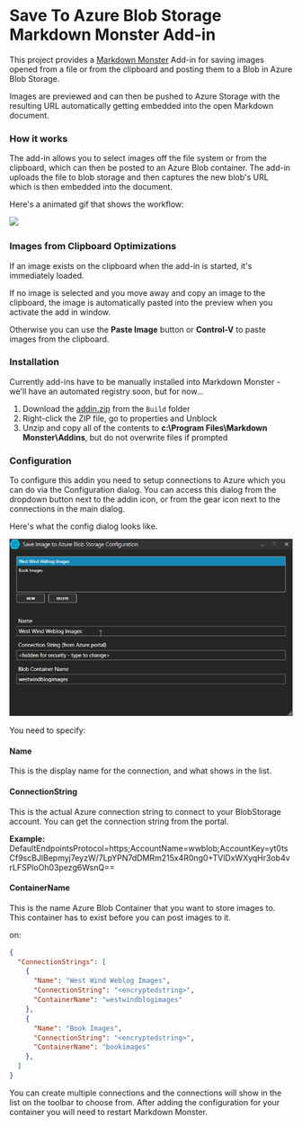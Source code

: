 # Save To Azure Blob Storage Markdown Monster Add-in

This project provides a [Markdown Monster](https://markdownmonster.west-wind.com) Add-in for saving images opened from a file or from the clipboard and posting them to a Blob in Azure Blob Storage. 

Images are previewed and can then be pushed to Azure Storage with the resulting URL automatically getting embedded into the open Markdown document.

### How it works
The add-in allows you to select images off the file system or from the clipboard, which can then be posted to an Azure Blob container. The add-in  uploads the file to blob storage and then captures the new blob's URL which is then embedded into the document.

Here's a animated gif that shows the workflow:

![](SaveToAzureMarkdownMonsterAddin.gif)

### Images from Clipboard Optimizations
If an image exists on the clipboard when the add-in is started, it's immediately loaded. 

If no image is selected and you move away and copy an image to the clipboard, the image is automatically pasted into the preview when you activate the add in window.

Otherwise you can use the **Paste Image** button or **Control-V** to paste images from the clipboard.

### Installation
Currently add-ins have to be manually installed into Markdown Monster - we'll have an automated registry soon, but for now...

 1. Download the  [addin.zip](https://github.com/RickStrahl/SaveToAzureBlob-MarkdownMonster-Addin/blob/master/Build/addin.zip) from the `Build` folder
 1. Right-click the ZIP file, go to properties and Unblock
 1. Unzip and copy all of the contents to **c:\Program Files\Markdown Monster\Addins**, but do not overwrite files if prompted

### Configuration
To configure this addin you need to setup connections to Azure which you can do via the Configuration dialog. You can access this dialog from the dropdown button next to the addin icon, or from the gear icon next to the connections in the main dialog.

Here's what the config dialog looks like.

![](SaveImageToAzureConfiguration.png)

You need to specify:

#### Name
This is the display name for the connection, and what shows in the list.

#### ConnectionString
This is the actual Azure connection string to connect to your BlobStorage account. You can get the connection string from the portal.

**Example:**   
DefaultEndpointsProtocol=https;AccountName=wwblob;AccountKey=yt0tsCf9scBJlBepmyj7eyzW/7LpYPN7dDMRm215x4R0ng0+TVlDxWXyqHr3ob4vrLFSPloOh03pezg6WsnQ==

#### ContainerName
This is the name Azure Blob Container that you want to store images to. This container has to exist before you can post images to it.

on:

```json
{
  "ConnectionStrings": [
    {
      "Name": "West Wind Weblog Images",
      "ConnectionString": "<encryptedstring>",
      "ContainerName": "westwindblogimages"
    },
    {
      "Name": "Book Images",
      "ConnectionString": "<encryptedstring>",
      "ContainerName": "bookimages"
    },
  ]
}
```

You can create multiple connections and the connections will show in the list on the toolbar to choose from. After adding the configuration for your container you will need to restart Markdown Monster.